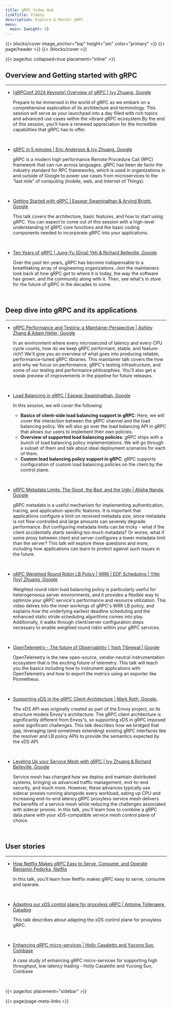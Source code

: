 ```yaml
---
title: gRPC Video Hub
linkTitle: Videos
description: Explore & Master gRPC
menu:
  main: {weight: 4}
---
```

{{< blocks/cover image_anchor="top" height="sm" color="primary" >}}
{{< page/header >}}
{{< /blocks/cover >}}

<div class="container l-container--padded">

<div class="row">
{{< page/toc collapsed=true placement="inline" >}}
</div>

<div class="row">
<div class="col-12 col-lg-8">

## Overview and Getting started with gRPC
---

- [[gRPConf 2024 Keynote] Overview of gRPC | Ivy Zhuang, Google](https://youtu.be/sImWl7JyK_Q)

  Prepare to be immersed in the world of gRPC as we embark on a comprehensive exploration of its architecture and terminology. This session will serve as your launchpad into a day filled with rich topics and advanced use cases within the vibrant gRPC ecosystem.By the end of this session, you'll have a renewed appreciation for the incredible capabilities that gRPC has to offer.

<br>

- [gRPC in 5 minutes | Eric Anderson & Ivy Zhuang, Google](https://youtu.be/njC24ts24Pg)

  gRPC is a modern high performance Remote Procedure Call (RPC) framework that can run across languages. gRPC has been de facto the industry standard for RPC frameworks, which is used in organizations in and outside of Google to power use cases from microservices to the “last mile” of computing (mobile, web, and Internet of Things).

<br>

- [Getting Started with gRPC | Easwar Swaminathan & Arvind Bright, Google](https://youtu.be/cSGBbwvW1y4)

  This talk covers the architecture, basic features, and how to start using gRPC.  You can expect to come out of this session with a high-level understanding of gRPC core functions and the basic coding components needed to incorporate gRPC into your applications.

<br>

- [Ten Years of gRPC | Jung-Yu (Gina) Yeh & Richard Belleville, Google](https://youtu.be/5dMK5OW6WSw)

  Over the past ten years, gRPC has become indispensable to a breathtaking array of engineering organizations. Join the maintainers look back at how gRPC got to where it is today, the way the software has grown, and the community along with it. Then, see what's in store for the future of gRPC in the decades to come.

<br>

## Deep dive into gRPC and its applications
---

- [gRPC Performance and Testing: a Maintainer Perspective | Ashley Zhang & Adam Heller, Google](https://youtu.be/uQh9ZVGkrak)

  In an environment where every microsecond of latency and every CPU cycle counts, how do we keep gRPC performant, stable, and feature-rich? We'll give you an overview of what goes into producing reliable, performance-tuned gRPC libraries. This maintainer talk covers the how and why we focus on performance, gRPC's testing infrastructure, and some of our testing and performance philosophies. You'll also get a sneak preview of improvements in the pipeline for future releases.

<br>

- [Load Balancing in gRPC | Easwar Swaminathan, Google](https://youtu.be/G6PRjmXuBG8)

  In this session, we will cover the following: 
    - **Basics of client-side load balancing support in gRPC**: Here, we will cover the interaction between the gRPC channel and the load balancing policy. We will also go over the load balancing API in gRPC that allows our users to implement their own policies. 
    - **Overview of supported load balancing policies**: gRPC ships with a bunch of load balancing policy implementations. We will go through a subset of them and talk about ideal deployment scenarios for each of them. 
    - **Custom load balancing policy support in gRPC**: gRPC supports configuration of custom load balancing policies on the client by the control plane.

<br>

- [gRPC Metadata Limits: The Good, the Bad, and the Ugly | Alisha Nanda, Google](https://youtu.be/psYQFbPgIOI)

  gRPC metadata is a useful mechanism for implementing authentication, tracing, and application-specific features. It is important that applications configure a limit on received metadata size, since metadata is not flow-controlled and large amounts can severely degrade performance. But configuring metadata limits can be tricky - what if the client accidentally starts sending too much metadata? Or worse, what if some proxy between client and server configures a lower metadata limit than the server? This talk will explore these questions and more, including how applications can learn to protect against such issues in the future.

<br>

- [gRPC Weighted Round Robin LB Policy | WRR | EDF Scheduling | Yifei (Ivy) Zhuang, Google](https://youtu.be/7LYvl-nr0t8)

  Weighted round robin load balancing policy is particularly useful for heterogeneous server environments, and it provides a flexible way to optimize your gRPC service's performance and resource utilization. This video delves into the inner workings of gRPC's WRR LB policy, and explains how the underlying earliest deadline scheduling and the enhanced static stride scheduling algorithms comes into play. Additionally, it walks through client/server configuration steps necessary to enable weighted round robin within your gRPC services.

<br>

- [OpenTelemetry - The future of Observability | Yash Tibrewal | Google](https://youtu.be/L6FAtc8N8Vk)

  OpenTelemetry is the new open-source, vendor-neutral instrumentation ecosystem that is the exciting future of telemetry. This talk will teach you the basics including how to instrument applications with OpenTelemetry and how to export the metrics using an exporter like Prometheus.

<br>

- [Supporting xDS in the gRPC Client Architecture | Mark Roth, Google.](https://youtu.be/Z3X6kD_1SFo)

  The xDS API was originally created as part of the Envoy project, so its structure models Envoy's architecture.  The gRPC client architecture is significantly different from Envoy's, so supporting xDS in gRPC imposed some significant challenges.  This talk describes how we bridged that gap, leveraging (and sometimes extending) existing gRPC interfaces like the resolver and LB policy APIs to provide the semantics expected by the xDS API.

<br>

- [Leveling Up your Service Mesh with gRPC | Ivy Zhuang & Richard Belleville, Google](https://youtu.be/B8gfu5bs2Pw)

  Service mesh has changed how we deploy and maintain distributed systems, bringing us advanced traffic management, end-to-end security, and much more. However, these advances typically use sidecar proxies running alongside every workload, eating up CPU and increasing end-to-end latency.gRPC proxyless service mesh delivers the benefits of a service mesh while reducing the challenges associated with sidecar proxies. In this talk, you'll learn how to combine a gRPC data plane with your xDS-compatible service mesh control plane of choice.

<br>

## User stories
---

- [How Netflix Makes gRPC Easy to Serve, Consume, and Operate Benjamin Fedorka, Netflix](https://youtu.be/ywrkBqq_LLA)

  In this talk, you'll learn how Netflix makes gRPC easy to serve, consume and operate.

<br>

- [Adapting our xDS control plane for proxyless gRPC | Antoine Tollenaere, Datadog](https://youtu.be/gc3kNMvgrHQ)

  This talk describes about adapting the xDS control plane for proxyless gRPC.

<br>

- [Enhancing gRPC micro-services | Holly Casaletto and Yucong Sun, Coinbase](https://youtu.be/GDJrw36wwWY)

  A case study of enhancing gRPC micro-services for supporting high throughput, low latency trading - Holly Casaletto and Yucong Sun, Coinbase

<br>

</div>

{{< page/toc placement="sidebar" >}}

</div>

{{< page/page-meta-links >}}

</div>
